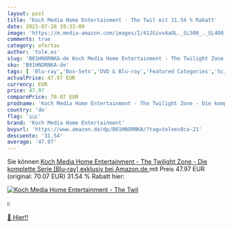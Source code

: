 ```yaml
---
layout: post
title: 'Koch Media Home Entertainment - The Twil mit 31.54 % Rabatt'
date: 2021-07-28 19:33:09
image: 'https://m.media-amazon.com/images/I/41JGivvAaOL._SL500_._SL400_.jpg'
comments: true
category: ofertas
author: 'tole.es'
slug: 'B01HNORNKA-de Koch Media Home Entertainment - The Twilight Zone - Die...'
sku: 'B01HNORNKA-de'
tags: [ 'Blu-ray','Box-Sets','DVD & Blu-ray','Featured Categories','Science Fiction','Serien & TV-Produktionen','koch media home entertainment', ]
actualPrice: 47.97 EUR
currency: EUR
price: 47.97
comparePrice: 70.07 EUR
prodname: 'Koch Media Home Entertainment - The Twilight Zone - Die komplette Serie [Blu-ray]  exklusiv bei Amazon.de '
country: 'de'
flag: '🇩🇪'
brand: 'Koch Media Home Entertainment'
buyurl: 'https://www.amazon.de/dp/B01HNORNKA/?tag=tolees0ca-21'
descuento: '31.54'
average: '47.97'
---
```


Sie können [Koch Media Home Entertainment - The Twilight Zone - Die komplette Serie [Blu-ray]  exklusiv bei Amazon.de ](https://www.amazon.de/dp/B01HNORNKA/?tag=tolees0ca-21) mit Preis 47.97 EUR (original: 70.07 EUR) 31.54 % Rabatt hier:

[![Koch Media Home Entertainment - The Twil](https://m.media-amazon.com/images/I/41JGivvAaOL._SL500_._SL400_.jpg)](https://www.amazon.de/dp/B01HNORNKA/?tag=tolees0ca-21)

ℹ️:


[🛒 Hier!!](https://www.amazon.de/dp/B01HNORNKA/?tag=tolees0ca-21)
